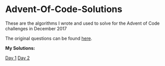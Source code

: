 # Advent-Of-Code-Solutions

These are the algorithms I wrote and used to solve for the Advent of Code challenges in December 2017

The original questions can be found [here](https://adventofcode.com/).



**My Solutions:**

[Day 1](https://github.com/mkowaleff/Advent-Of-Code-Solutions/blob/master/Day1.java)
[Day 2](https://github.com/mkowaleff/Advent-Of-Code-Solutions/blob/master/Day2.java)
